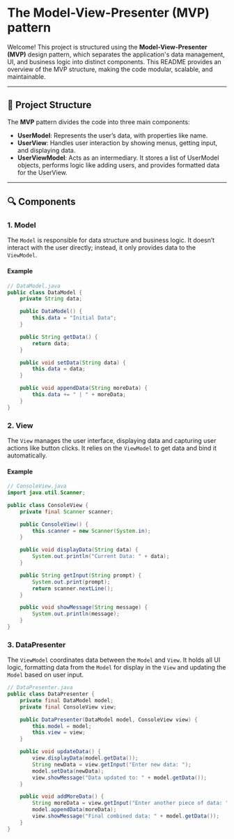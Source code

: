 # The Model-View-Presenter (MVP) pattern

Welcome! This project is structured using the **Model-View-Presenter (MVP)** design pattern, which separates the application's data management, UI, and business logic into distinct components. This README provides an overview of the MVP structure, making the code modular, scalable, and maintainable.

---

## 📐 Project Structure

The **MVP** pattern divides the code into three main components:

- **UserModel**: Represents the user’s data, with properties like name.
- **UserView**: Handles user interaction by showing menus, getting input, and displaying data.
- **UserViewModel**: Acts as an intermediary. It stores a list of UserModel objects, performs logic like adding users, and provides formatted data for the UserView.

---

## 🔍 Components

### 1. **Model**

The `Model` is responsible for data structure and business logic. It doesn’t interact with the user directly; instead, it only provides data to the `ViewModel`.

#### Example
```java
// DataModel.java
public class DataModel {
    private String data;

    public DataModel() {
        this.data = "Initial Data";
    }

    public String getData() {
        return data;
    }

    public void setData(String data) {
        this.data = data;
    }

    public void appendData(String moreData) {
        this.data += " | " + moreData;
    }
}


```

### 2. **View**

The `View` manages the user interface, displaying data and capturing user actions like button clicks. It relies on the `ViewModel` to get data and bind it automatically.

#### Example
```java
// ConsoleView.java
import java.util.Scanner;

public class ConsoleView {
    private final Scanner scanner;

    public ConsoleView() {
        this.scanner = new Scanner(System.in);
    }

    public void displayData(String data) {
        System.out.println("Current Data: " + data);
    }

    public String getInput(String prompt) {
        System.out.print(prompt);
        return scanner.nextLine();
    }

    public void showMessage(String message) {
        System.out.println(message);
    }
}

```
### 3. **DataPresenter**
The `ViewModel` coordinates data between the `Model` and `View`. It holds all UI logic, formatting data from the `Model` for display in the `View` and updating the `Model` based on user input.

```java
// DataPresenter.java
public class DataPresenter {
    private final DataModel model;
    private final ConsoleView view;

    public DataPresenter(DataModel model, ConsoleView view) {
        this.model = model;
        this.view = view;
    }

    public void updateData() {
        view.displayData(model.getData());
        String newData = view.getInput("Enter new data: ");
        model.setData(newData);
        view.showMessage("Data updated to: " + model.getData());
    }

    public void addMoreData() {
        String moreData = view.getInput("Enter another piece of data: ");
        model.appendData(moreData);
        view.showMessage("Final combined data: " + model.getData());
    }
}

```
